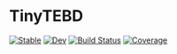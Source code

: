 # TinyTEBD

[![Stable](https://img.shields.io/badge/docs-stable-blue.svg)](https://ArrogantGao.github.io/TinyTEBD.jl/stable/)
[![Dev](https://img.shields.io/badge/docs-dev-blue.svg)](https://ArrogantGao.github.io/TinyTEBD.jl/dev/)
[![Build Status](https://github.com/ArrogantGao/TinyTEBD.jl/actions/workflows/CI.yml/badge.svg?branch=main)](https://github.com/ArrogantGao/TinyTEBD.jl/actions/workflows/CI.yml?query=branch%3Amain)
[![Coverage](https://codecov.io/gh/ArrogantGao/TinyTEBD.jl/branch/main/graph/badge.svg)](https://codecov.io/gh/ArrogantGao/TinyTEBD.jl)
